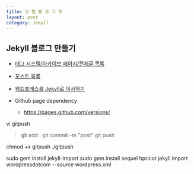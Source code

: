 ```yaml
---
title: 깃 헙 블 로 그 투
layout: post
category: Jekyll
---
```


## Jekyll 블로그 만들기
- [태그 시스템/아카이브 페이지/전체글 목록](http://halryang.net/tag-and-archive/)
- [포스트 목록](http://jekyllrb-ko.github.io/docs/posts/)
- [워드프레스를 Jekyll로 이사하기](http://ohyecloudy.com/pnotes/archives/moving-to-jekyll/)


- Github page dependency
  - https://pages.github.com/versions/

vi gitpush
> git add .
> git commit -m "post"
> git push

chmod +x gitpush
./gitpush

sudo gem install jekyll-import
sudo gem install sequel hpricot
jekyll import wordpressdotcom --source wordpress.xml
